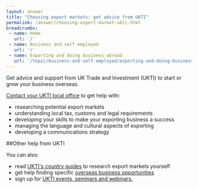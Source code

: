 ```yaml
---
layout: answer
title: "Choosing export markets: get advice from UKTI"
permalink: /answer/choosing-export-market-ukti.html
breadcrumbs:
 - name: Home
   url: '/'
 - name: Business and self employed
   url: '/'
 - name: Exporting and doing business abroad
   url: '/topic/business-and-self-employed/exporting-and-doing-business-abroad.html'
---
```


Get advice and support from UK Trade and Investment (UKTI) to start or grow your business overseas. 

[Contact your UKTI local office](https://www.contactus.ukti.gov.uk/office-finder/) to get help with:

- researching potential export markets
- understanding local tax, customs and legal requirements
- developing your skills to make your exporting business a success 
- managing the language and cultural aspects of exporting
- developing a communications strategy

##Other help from UKTI

You can also:

- read [UKTI's country guides](https://www.gov.uk/government/collections/exporting-country-guides) to research export markets yourself
- get help finding specific [overseas business opportunities](https://govuk-import-export.herokuapp.com/start/find-overseas-business-opportunities.html)
- sign up for [UKTI events, seminars and webinars.](https://www.events.ukti.gov.uk)

